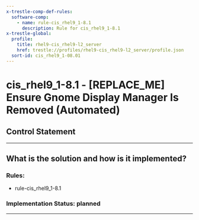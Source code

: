 ```yaml
---
x-trestle-comp-def-rules:
  software-comp:
    - name: rule-cis_rhel9_1-8.1
      description: Rule for cis_rhel9_1-8.1
x-trestle-global:
  profile:
    title: rhel9-cis_rhel9-l2_server
    href: trestle://profiles/rhel9-cis_rhel9-l2_server/profile.json
  sort-id: cis_rhel9_1-08.01
---
```


# cis_rhel9_1-8.1 - \[REPLACE_ME\] Ensure Gnome Display Manager Is Removed (Automated)

## Control Statement

______________________________________________________________________

## What is the solution and how is it implemented?

<!-- For implementation status enter one of: implemented, partial, planned, alternative, not-applicable -->

<!-- Note that the list of rules under ### Rules: is read-only and changes will not be captured after assembly to JSON -->

<!-- Add control implementation description here for control: cis_rhel9_1-8.1 -->

### Rules:

  - rule-cis_rhel9_1-8.1

### Implementation Status: planned

______________________________________________________________________
